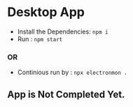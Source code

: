 # Desktop App

- Install the Dependencies: `npm i`
- Run : `npm start` 
### OR
- Continious run by : `npx electronmon .`


## App is Not Completed Yet.